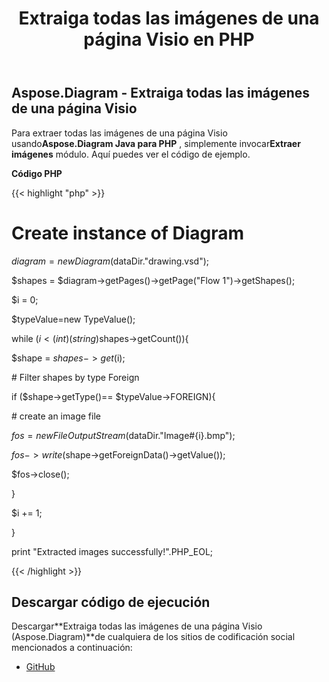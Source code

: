 ﻿---
title: Extraiga todas las imágenes de una página Visio en PHP
type: docs
weight: 30
url: /es/java/extract-all-images-from-a-visio-page-in-php/
---
## **Aspose.Diagram - Extraiga todas las imágenes de una página Visio**
 Para extraer todas las imágenes de una página Visio usando**Aspose.Diagram Java para PHP** , simplemente invocar**Extraer imágenes** módulo. Aquí puedes ver el código de ejemplo.

**Código PHP**

{{< highlight "php" >}}

 # Create instance of Diagram

$diagram = new Diagram($dataDir."drawing.vsd");

$shapes = $diagram->getPages()->getPage("Flow 1")->getShapes();

$i = 0;

$typeValue=new TypeValue();

while ($i <(int)(string)$shapes->getCount()){

$shape = $shapes->get($i);

\# Filter shapes by type Foreign

if ($shape->getType()== $typeValue->FOREIGN){

\# create an image file

$fos = new FileOutputStream($dataDir."Image#{i}.bmp");

$fos->write($shape->getForeignData()->getValue());

$fos->close();

}

$i += 1;

}

print "Extracted images successfully!".PHP_EOL;

{{< /highlight >}}
## **Descargar código de ejecución**
 Descargar**Extraiga todas las imágenes de una página Visio (Aspose.Diagram)**de cualquiera de los sitios de codificación social mencionados a continuación:

- [GitHub](https://github.com/asposediagram/Aspose.Diagram-for-Java/blob/master/Plugins/Aspose_Diagram_Java_for_PHP/src/aspose/diagram/WorkingwithShapes/ExtractImages.php)
